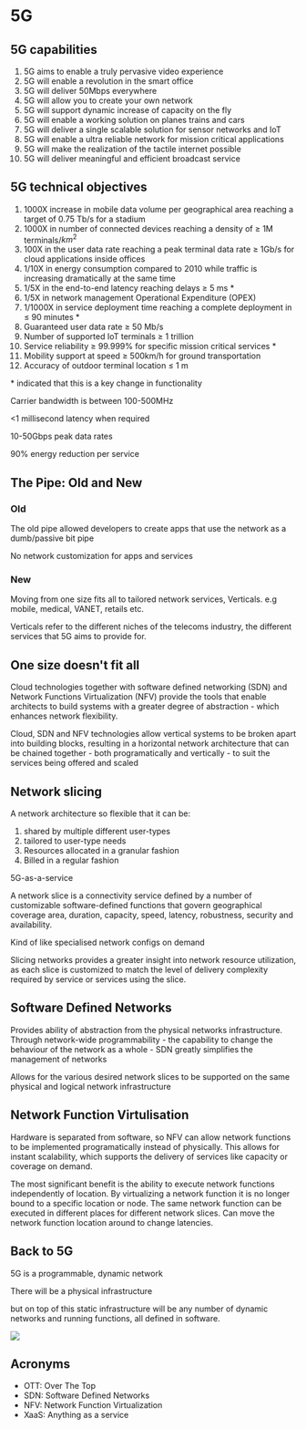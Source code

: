 # 5G

## 5G capabilities

1. 5G aims to enable a truly pervasive video experience
2. 5G will enable a revolution in the smart office
3. 5G will deliver 50Mbps everywhere
4. 5G will allow you to create your own network
5. 5G will support dynamic increase of capacity on the fly
6. 5G will enable a working solution on planes trains and cars
7. 5G will deliver a single scalable solution for sensor networks and IoT
8. 5G will enable a ultra reliable network for mission critical applications
9. 5G will make the realization of the tactile internet possible
10. 5G will deliver meaningful and efficient broadcast service

## 5G technical objectives

1. 1000X increase in mobile data volume per geographical area reaching a target of 0.75 Tb/s for a stadium
2. 1000X in number of connected devices reaching a density of $\geq$ 1M terminals/$km^2$
3. 100X in the user data rate reaching a peak terminal data rate $\geq$ 1Gb/s for cloud applications inside offices
4. 1/10X in energy consumption compared to 2010 while traffic is increasing dramatically at the same time
5. 1/5X in the end-to-end latency reaching delays $\geq$ 5 ms *
6. 1/5X in network management Operational Expenditure (OPEX)
7. 1/1000X in service deployment time reaching a complete deployment in $\leq$ 90 minutes *
8. Guaranteed user data rate $\geq$ 50 Mb/s
9. Number of supported IoT terminals $\geq$ 1 trillion
10. Service reliability $\geq$ 99.999% for specific mission critical services *
11. Mobility support at speed $\geq$ 500km/h for ground transportation
12. Accuracy of outdoor terminal location $\leq$ 1 m

\* indicated that this is a key change in functionality

Carrier bandwidth is between 100-500MHz

<1 millisecond latency when required

10-50Gbps peak data rates

90% energy reduction per service

## The Pipe: Old and New

### Old

The old pipe allowed developers to create apps that use the network as a dumb/passive bit pipe

No network customization for apps and services

### New

Moving from one size fits all to tailored network services, Verticals. e.g mobile, medical, VANET, retails etc.

Verticals refer to the different niches of the telecoms industry, the different services that 5G aims to provide for.

## One size doesn't fit all

Cloud technologies together with software defined networking (SDN) and Network Functions Virtualization (NFV) provide the tools that enable architects to build systems with a greater degree of abstraction - which enhances network flexibility.

Cloud, SDN and NFV technologies allow vertical systems to be broken apart into building blocks, resulting in a horizontal network architecture that can be chained together - both programatically and vertically - to suit the services being offered and scaled

## Network slicing

A network architecture so flexible that it can be:

1. shared by multiple different user-types
2. tailored to user-type needs
3. Resources allocated in a granular fashion
4. Billed in a regular fashion

5G-as-a-service

A network slice is a connectivity service defined by a number of customizable software-defined functions that govern geographical coverage area, duration, capacity, speed, latency, robustness, security and availability.

Kind of like specialised network configs on demand

Slicing networks provides a greater insight into network resource utilization, as each slice is customized to match the level of delivery complexity required by service or services using the slice.

## Software Defined Networks

Provides ability of abstraction from the physical networks infrastructure. Through network-wide programmability - the capability to change the behaviour of the network as a whole - SDN greatly simplifies the management of networks

Allows for the various desired network slices to be supported on the same physical and logical network infrastructure

## Network Function Virtulisation

Hardware is separated from software, so NFV can allow network functions to be implemented programatically instead of physically. This allows for instant scalability, which supports the delivery of services like capacity or coverage on demand.

The most significant benefit is the ability to execute network functions independently of location. By virtualizing a network function it is no longer bound to a specific location or node. The same network function can be executed in different places for different network slices. Can move the network function location around to change latencies.

## Back to 5G

5G is a programmable, dynamic network

There will be a physical infrastructure

but on top of this static infrastructure will be any number of dynamic networks and running functions, all defined in software.

![](./markdown-files/images/programmable-network.png)

## Acronyms

- OTT: Over The Top
- SDN: Software Defined Networks
- NFV: Network Function Virtualization
- XaaS: Anything as a service